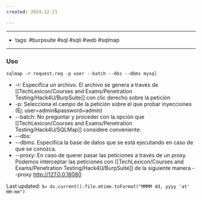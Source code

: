 ```yaml
---
created: 2024-12-21

---
```

----
- tags: #burpsuite #sql #sqli #web #sqlmap 
----

### Uso

	sqlmap -r request.req -p user --batch --dbs --dbms mysql

+ -r: Especifica un archivo. El archivo se genera a través de [[TechLexicon/Courses and Exams/Penetration Testing/Hack4U/BurpSuite]] con clic derecho sobre la petición
+ -p: Selecciona el campo de la petición sobre el que probar inyecciones (Ej: user=admin&password=admin)
+ --batch: No preguntar y proceder con la opción que [[TechLexicon/Courses and Exams/Penetration Testing/Hack4U/SQLMap]] considere conveniente.
+ --dbs:
+ --dbms: Especifica la base de datos que se está ejecutando en caso de que se conozca.
+ --proxy: En caso de querer pasar las peticiones a través de un proxy. Podemos interceptar las peticiones con [[TechLexicon/Courses and Exams/Penetration Testing/Hack4U/BurpSuite]] de la siguiente manera --proxy http://127.0.0.18080


Last updated: `$= dv.current().file.mtime.toFormat("MMMM dd, yyyy 'at' HH:mm")`

